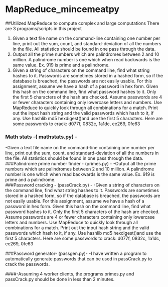 # MapReduce_mincemeatpy
##Utilized MapReduce to compute complex and large computations
There are 3 programs/scripts in this project
1) Given a text file name on the command-line containing one number per line, print out the sum, count, and standard-deviation of all the numbers in the file. All statistics should be found in one pass through the data.
2) Output all the prime numbers which are palindromes between 2 and 10 million. A palindrome number is one which when read backwards is the same value. Ex. 919 is prime and a palindrome.
3) Given a string of characters on the command line, find what string hashes to it. Passwords are sometimes stored in a hashed form, so if the database is breached, the passwords are not easily usable. For this assignment, assume we have a hash of a password in hex form. Given this hash on the command line, find what password hashes to it. Only the first 5 characters of the hash are checked. Assume passwords are 4 or fewer characters containing only lowercase letters and numbers. Use MapReduce to quickly look through all combinations for a match. Print out the input hash string and the valid passwords which hash to it, if any. Use hashlib md5 hexdigest()and use the first 5 characters. Here are some passwords to crack: d077f, 0832c, 1a1dc, ee269, 0fe63

### Math stats -( mathstats.py) -  
-Given a text file name on the command-line containing one number per line, print out the sum, count, and standard-deviation of all the numbers in the file.  All statistics should be found in one pass through the data.
###Palindrome prime number finder - (primes.py) -
-Output all the prime numbers which are palindromes between 2 and 10 million.  A palindrome number is one which when read backwards is the same value.  Ex. 919 is prime and a palindrome.  
###Password cracking - (passCrack.py) - 
-Given a string of characters on the command line, find what string hashes to it.  Passwords are sometimes stored in a hashed form, so if the database is breached, the passwords are not easily usable. For this assignment, assume we have a hash of a password in hex form.  Given this hash on the command line, find what password hashes to it.  Only the first 5 characters of the hash are checked.  Assume passwords are 4 or fewer characters containing only lowercase letters and numbers.  Use MapReduce to quickly look through all combinations for a match.  Print out the input hash string and the valid passwords which hash to it, if any.  Use hashlib md5 hexdigest()and use the first 5 characters.  Here are some passwords to crack: d077f, 0832c, 1a1dc, ee269, 0fe63

###Password generator- (passgen.py)-
-I have written a program to automatically generate passwords that can be used in passCrack.py to crack the passwords.

####-Assuming 4 worker clients, the programs primes.py and passCrack.py should be done in less than 2 minutes.
